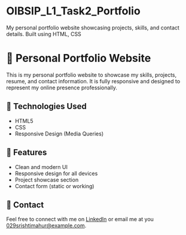 # OIBSIP_L1_Task2_Portfolio
My personal portfolio website showcasing projects, skills, and contact details. Built using HTML, CSS

# 💼 Personal Portfolio Website

This is my personal portfolio website to showcase my skills, projects, resume, and contact information. It is fully responsive and designed to represent my online presence professionally.

## 🔧 Technologies Used
- HTML5
- CSS
- Responsive Design (Media Queries)

## 🌟 Features
- Clean and modern UI
- Responsive design for all devices
- Project showcase section
- Contact form (static or working)
## 📩 Contact
Feel free to connect with me on [LinkedIn](https://linkedin.com/in/srishtimahur) or email me at you 029srishtimahur@example.com.

